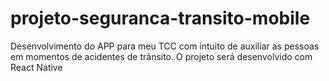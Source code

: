 # projeto-seguranca-transito-mobile
Desenvolvimento do APP para meu TCC com intuito de auxiliar as pessoas em momentos de acidentes de trânsito. O projeto será desenvolvido com React Native
